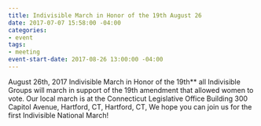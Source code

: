 ```yaml
---
title: Indivisible March in Honor of the 19th August 26
date: 2017-07-07 15:58:00 -04:00
categories:
- event
tags:
- meeting
event-start-date: 2017-08-26 13:00:00 -04:00
---
```


August 26th, 2017
Indivisible March in Honor of the 19th**
 all Indivisible Groups will march in support of the 19th amendment that allowed women to vote. Our local march is at the Connecticut Legislative Office Building 300 Capitol Avenue, Hartford, CT, Hartford, CT,
We hope you can join us for the first Indivisible National March!